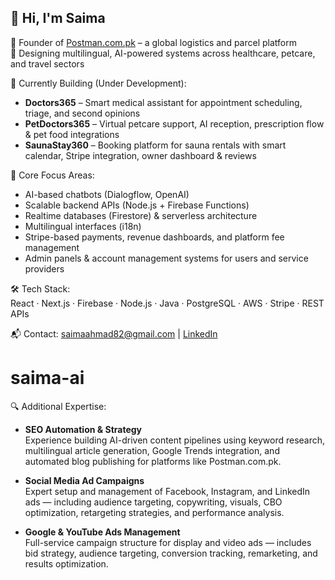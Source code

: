 ## 👋 Hi, I'm Saima

💼 Founder of [Postman.com.pk](https://postman.com.pk) – a global logistics and parcel platform  
🧠 Designing multilingual, AI-powered systems across healthcare, petcare, and travel sectors

🔧 Currently Building (Under Development):
- **Doctors365** – Smart medical assistant for appointment scheduling, triage, and second opinions  
- **PetDoctors365** – Virtual petcare support, AI reception, prescription flow & pet food integrations  
- **SaunaStay360** – Booking platform for sauna rentals with smart calendar, Stripe integration, owner dashboard & reviews

🧩 Core Focus Areas:
- AI-based chatbots (Dialogflow, OpenAI)  
- Scalable backend APIs (Node.js + Firebase Functions)  
- Realtime databases (Firestore) & serverless architecture  
- Multilingual interfaces (i18n)  
- Stripe-based payments, revenue dashboards, and platform fee management  
- Admin panels & account management systems for users and service providers

🛠️ Tech Stack:  
React · Next.js · Firebase · Node.js · Java · PostgreSQL · AWS · Stripe · REST APIs

📬 Contact: saimaahmad82@gmail.com  | [LinkedIn](www.linkedin.com/in/saimaahmad-dm)
# saima-ai


🔍 Additional Expertise:

- **SEO Automation & Strategy**  
  Experience building AI-driven content pipelines using keyword research, multilingual article generation, Google Trends integration, and automated blog publishing for platforms like Postman.com.pk.

- **Social Media Ad Campaigns**  
  Expert setup and management of Facebook, Instagram, and LinkedIn ads — including audience targeting, copywriting, visuals, CBO optimization, retargeting strategies, and performance analysis.

- **Google & YouTube Ads Management**  
  Full-service campaign structure for display and video ads — includes bid strategy, audience targeting, conversion tracking, remarketing, and results optimization.
